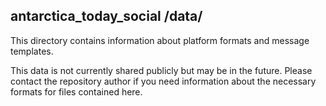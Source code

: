 ## antarctica_today_social **/data/**

This directory contains information about platform formats and message templates.

This data is not currently shared publicly but may be in the future. Please contact the repository author if you need
information about the necessary formats for files contained here.